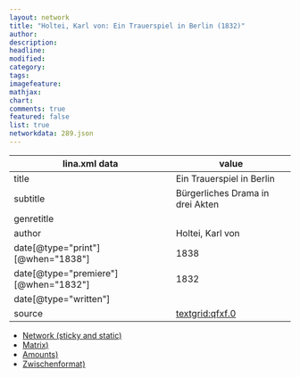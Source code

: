 ```yaml
---
layout: network
title: "Holtei, Karl von: Ein Trauerspiel in Berlin (1832)"
author:
description:
headline:
modified:
category:
tags:
imagefeature: 
mathjax: 
chart: 
comments: true
featured: false
list: true
networkdata: 289.json
---
```

lina.xml data  | value
------------- | -------------
title|Ein Trauerspiel in Berlin
subtitle|Bürgerliches Drama in drei Akten
genretitle|
author|Holtei, Karl von
date[@type="print"][@when="1838"]|1838
date[@type="premiere"][@when="1832"]|1832
date[@type="written"]|
source|[textgrid:qfxf.0](https://textgridlab.org/1.0/tgcrud-public/rest/textgrid:qfxf.0/data)



* [Network (sticky and static)](/linas/network289)
* [Matrix)](/linas/matrix289)
* [Amounts)](/linas/amount289)
* [Zwischenformat)](/linas/lina289 )

